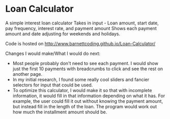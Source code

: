 # Loan Calculator
 A simple interest loan calculator
Takes in input - Loan amount, start date, pay frequency, interest rate, and payment amount
Shows each payment amount and date adjusting for weekends and holidays.

Code is hosted on http://www.barnettcoding.github.io/Loan-Calculator/

Changes I would make/What I would do next:
- Most people probably don't need to see each payment. I would show just the first 10 payments with breadcrumbs to click and see the rest on another page.
- In my initial research, I found some really cool sliders and fancier selectors for input that could be used.
- To optimize this calculator, I would make it so that with incomplete information, it would fill in that information depending on what it has. For example, the user could fill it out without knowing the payment amount, but instead fill in the length of the loan. The program would work out how much the installment amount should be.
